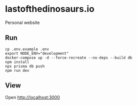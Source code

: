 # lastofthedinosaurs.io
Personal website


## Run

```
cp .env.example .env
export NODE_ENV="development"
docker-compose up -d --force-recreate --no-deps --build db
npm install
npx prisma db push
npm run dev
```

## View

Open [http://localhost:3000](http://localhost:3000)
